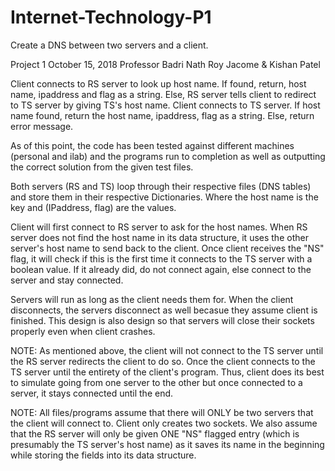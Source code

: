 # Internet-Technology-P1
Create a DNS between two servers and a client.

Project 1
October 15, 2018
Professor Badri Nath
Roy Jacome & Kishan Patel

Client connects to RS server to look up host name. If found, return, host name, ipaddress and flag as a string. Else, RS server tells client to redirect to TS server by giving TS's host name. Client connects to TS server. If host name found, return the host name, ipaddress, flag as a string. Else, return error message.

As of this point, the code has been tested against different machines (personal and ilab) and the programs run to completion as well as outputting the correct solution from the given test files.

Both servers (RS and TS) loop through their respective files (DNS tables) and store them in their respective Dictionaries. Where the host name is the key and (IPaddress, flag) are the values.

Client will first connect to RS server to ask for the host names. When RS server does not find the host name in its data structure, it uses the other server's host name to send back to the client. Once client receives the "NS" flag, it will check if this is the first time it connects to the TS server with a boolean value. If it already did, do not connect again, else connect to the server and stay connected.

Servers will run as long as the client needs them for. When the client disconnects, the servers disconnect as well becasue they assume client is finished. This design is also design so that servers will close their sockets properly even when client crashes.

NOTE: As mentioned above, the client will not connect to the TS server until the RS server redirects the client to do so. Once the client connects to the TS server until the entirety of the client's program. Thus, client does its best to simulate going from one server to the other but once connected to a server, it stays connected until the end.

NOTE: All files/programs assume that there will ONLY be two servers that the client will connect to. Client only creates two sockets. We also assume that the RS server will only be given ONE "NS" flagged entry (which is presumably the TS server's host name) as it saves its name in the beginning while storing the fields into its data structure.

